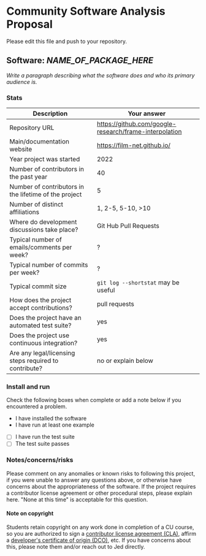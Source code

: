 # Community Software Analysis Proposal
Please edit this file and push to your repository.

## Software: *NAME_OF_PACKAGE_HERE*

*Write a paragraph describing what the software does and who its
primary audience is.*

### Stats

| Description | Your answer |
|---------|-----------|
| Repository URL |  https://github.com/google-research/frame-interpolation  |
| Main/documentation website |  https://film-net.github.io/  |
| Year project was started |  2022 |
| Number of contributors in the past year | 40 |
| Number of contributors in the lifetime of the project |  5 |
| Number of distinct affiliations | 1, 2-5, 5-10, >10 |
| Where do development discussions take place? | Git Hub Pull Requests |
| Typical number of emails/comments per week? | ?  |
| Typical number of commits per week? | ? |
| Typical commit size | `git log --shortstat` may be useful |
| How does the project accept contributions? | pull requests  |
| Does the project have an automated test suite? | yes |
| Does the project use continuous integration? | yes |
| Are any legal/licensing steps required to contribute? | no or explain below |

### Install and run

Check the following boxes when complete or add a note below if you
encountered a problem.

- I have installed the software
- I have run at least one example
- [ ] I have run the test suite
- [ ] The test suite passes

### Notes/concerns/risks

Please comment on any anomalies or known risks to following this
project, if you were unable to answer any questions above, or
otherwise have concerns about the appropriateness of the software.  If
the project requires a contributor license agreement or other
procedural steps, please explain here.  "None at this time" is
acceptable for this question.

#### Note on copyright
Students retain copyright on any work done in completion of a CU
course, so you are authorized to sign a [contributor license
agreement (CLA)](https://en.wikipedia.org/wiki/Contributor_License_Agreement),
affirm a [developer's certificate of
origin (DCO)](https://en.wikipedia.org/wiki/Developer_Certificate_of_Origin),
etc.  If you have concerns about this, please note them and/or reach
out to Jed directly.
